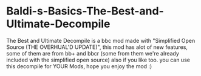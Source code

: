 # Baldi-s-Basics-The-Best-and-Ultimate-Decompile
The Best and Ultimate Decompile is a bbc mod made with "Simplified Open Source (THE OVERHUAL'D UPDATE)", this mod has alot of new features, some of them are from bb+ and bbcr (some from them we're already included with the simplified open source) also if you like too. you can use this decompile for YOUR Mods, hope you enjoy the mod :)
